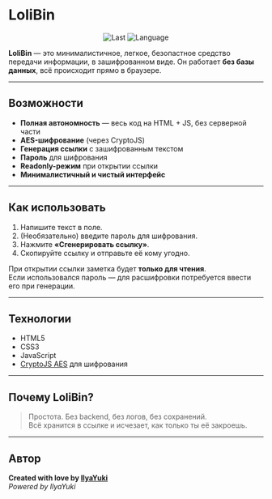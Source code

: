 # LoliBin

<p align="center">
  <img src="https://img.shields.io/github/last-commit/LoliBY/LoliBin" alt="Last">
  <img src="https://img.shields.io/github/languages/top/LoliBY/LoliBin" alt="Language">
</p>



**LoliBin** — это минималистичное, легкое, безопастное средство передачи информации, в зашифрованном виде.
Он работает **без базы данных**, всё происходит прямо в браузере.

---

##  Возможности

-  **Полная автономность** — весь код на HTML + JS, без серверной части  
-  **AES-шифрование** (через CryptoJS)  
-  **Генерация ссылки** с зашифрованным текстом  
-  **Пароль** для шифрования  
-  **Readonly-режим** при открытии ссылки  
-  **Минималистичный и чистый интерфейс**

---

##  Как использовать

1. Напишите текст в поле.  
2. (Необязательно) введите пароль для шифрования.  
3. Нажмите **«Сгенерировать ссылку»**.  
4. Скопируйте ссылку и отправьте её кому угодно.  

При открытии ссылки заметка будет **только для чтения**.  
Если использовался пароль — для расшифровки потребуется ввести его при генерации.

---

##  Технологии

- HTML5  
- CSS3  
- JavaScript  
- [CryptoJS AES](https://cdnjs.com/libraries/crypto-js) для шифрования

---

##  Почему LoliBin?

> Простота. Без backend, без логов, без сохранений.  
> Всё хранится в ссылке и исчезает, как только ты её закроешь.

---

##  Автор

**Created with love by [IlyaYuki](https://github.com/h3lix_it)**  
*Powered by IlyaYuki*
